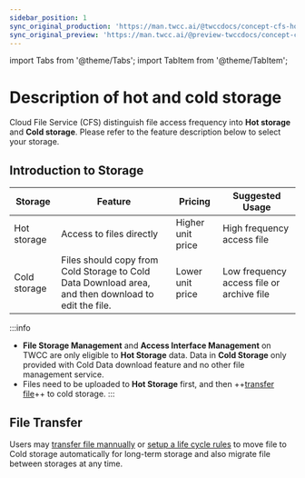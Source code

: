 ```yaml
---
sidebar_position: 1
sync_original_production: 'https://man.twcc.ai/@twccdocs/concept-cfs-hot-and-cold-en' 
sync_original_preview: 'https://man.twcc.ai/@preview-twccdocs/concept-cfs-hot-and-cold-en'
---
```


import Tabs from '@theme/Tabs';
import TabItem from '@theme/TabItem';

# Description of hot and cold storage

Cloud File Service (CFS) distinguish file access frequency into **Hot storage** and **Cold storage**. 
Please refer to the feature description below to select your storage.


## Introduction to Storage

| Storage | Feature |Pricing |Suggested Usage |
| -------- | -------- | -------- | -------- |
| Hot storage     | Access to files directly  | Higher unit price  | High frequency access file     |
| Cold storage     | Files should copy from Cold Storage to Cold Data Download area, and then download to edit the file.  | Lower unit price  | Low frequency access file or archive file     |


:::info
- **File Storage Management** and **Access Interface Management** on TWCC are only eligible to **Hot Storage** data. Data in **Cold Storage** only provided with Cold Data download feature and no other file management service.
- Files need to be uploaded to **Hot Storage** first, and then ++[transfer file](#File-Transfer)++ to cold storage.
:::


## File Transfer

Users may [transfer file mannually](https://man.twcc.ai/@twccdocs/guide-cfs-move-retrieve-data-en) or [setup a life cycle rules](https://man.twcc.ai/@twccdocs/guide-cfs-lifecycle-mngmnt-en) to move file to Cold storage automatically for long-term storage and also migrate file between storages at any time.